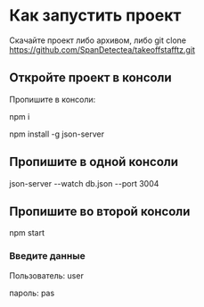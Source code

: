 # Как запустить проект

Скачайте проект либо архивом, либо git clone https://github.com/SpanDetectea/takeoffstafftz.git

## Откройте проект в консоли 

Пропишите в консоли:

npm i

npm install -g json-server

## Пропишите в одной консоли 

json-server --watch db.json --port 3004

## Пропишите во второй консоли

npm start

### Введите данные

Пользователь: user

пароль: pas
